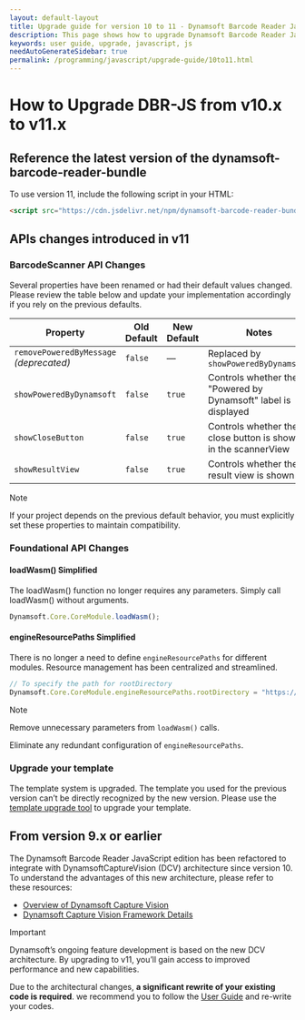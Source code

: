 ```yaml
---
layout: default-layout
title: Upgrade guide for version 10 to 11 - Dynamsoft Barcode Reader JavaScript Edition
description: This page shows how to upgrade Dynamsoft Barcode Reader JavaScript SDK from version 10 to 11.
keywords: user guide, upgrade, javascript, js
needAutoGenerateSidebar: true
permalink: /programming/javascript/upgrade-guide/10to11.html
---
```


# How to Upgrade DBR-JS from v10.x to v11.x

## Reference the latest version of the dynamsoft-barcode-reader-bundle

To use version 11, include the following script in your HTML:

```html
<script src="https://cdn.jsdelivr.net/npm/dynamsoft-barcode-reader-bundle@11.0.6000/dist/dbr.bundle.js"></script>
```

## APIs changes introduced in v11

### BarcodeScanner API Changes

Several properties have been renamed or had their default values changed. Please review the table below and update your implementation accordingly if you rely on the previous defaults.

| Property                                | Old Default | New Default | Notes                                                          |
| --------------------------------------- | ----------- | ----------- | -------------------------------------------------------------- |
| `removePoweredByMessage` *(deprecated)* | `false`     | —           | Replaced by `showPoweredByDynamsoft`                           |
| `showPoweredByDynamsoft`                | `false`     | `true`      | Controls whether the "Powered by Dynamsoft" label is displayed |
| `showCloseButton`                       | `false`     | `true`      | Controls whether the close button is shown in the scannerView  |
| `showResultView`                        | `false`     | `true`      | Controls whether the result view is shown                      |

> [!NOTE]
> If your project depends on the previous default behavior, you must explicitly set these properties to maintain compatibility.

### Foundational API Changes

#### loadWasm() Simplified

The loadWasm() function no longer requires any parameters. Simply call loadWasm() without arguments.

```javascript
Dynamsoft.Core.CoreModule.loadWasm();
```

#### engineResourcePaths Simplified

There is no longer a need to define `engineResourcePaths` for different modules. Resource management has been centralized and streamlined.

```javascript
// To specify the path for rootDirectory
Dynamsoft.Core.CoreModule.engineResourcePaths.rootDirectory = "https://cdn.jsdelivr.net/npm/";
```

> [!NOTE]
> Remove unnecessary parameters from `loadWasm()` calls.
> 
> Eliminate any redundant configuration of `engineResourcePaths`.

### Upgrade your template

The template system is upgraded. The template you used for the previous version can’t be directly recognized by the new version. Please use the [template upgrade tool](https://www.dynamsoft.com/tools/template-upgrade/) to upgrade your template.

## From version 9.x or earlier

The Dynamsoft Barcode Reader JavaScript edition has been refactored to integrate with DynamsoftCaptureVision (DCV) architecture since version 10. To understand the advantages of this new architecture, please refer to these resources:

* [Overview of Dynamsoft Capture Vision](https://www.dynamsoft.com/capture-vision/docs/core/introduction/)
* [Dynamsoft Capture Vision Framework Details](https://www.dynamsoft.com/capture-vision/docs/core/architecture/)

> [!IMPORTANT]
> 
> Dynamsoft’s ongoing feature development is based on the new DCV architecture. By upgrading to v11, you’ll gain access to improved performance and new capabilities.

Due to the architectural changes, **a significant rewrite of your existing code is required**. we recommend you to follow the [User Guide](https://www.dynamsoft.com/barcode-reader/docs/web/programming/javascript/user-guide/barcode-scanner.html) and re-write your codes.